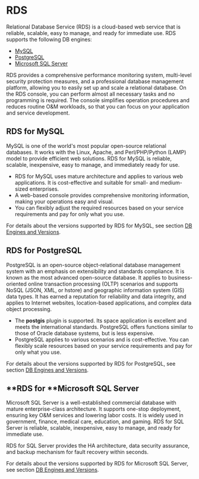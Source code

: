 # **RDS**<a name="en-us_topic_dashboard"></a>

Relational Database Service \(RDS\)  is a cloud-based web service that is reliable, scalable, easy to manage, and ready for immediate use.  RDS  supports the following DB engines:

-   [MySQL](#section11724703152449)
-   [PostgreSQL](#section6000215215257)
-   [Microsoft SQL Server](#section66932261152517)

RDS provides a comprehensive performance monitoring system, multi-level security protection measures, and a professional database management platform, allowing you to easily set up and scale a relational database. On the RDS console, you can perform almost all necessary tasks and no programming is required. The console simplifies operation procedures and reduces routine O&M workloads, so that you can focus on your application and service development.

## **RDS for MySQL**<a name="section11724703152449"></a>

MySQL  is one of the world's most popular open-source relational databases. It works with the Linux, Apache, and Perl/PHP/Python \(LAMP\) model to provide efficient web solutions. RDS for MySQL is reliable, scalable, inexpensive, easy to manage, and immediately ready for use.

-   RDS for MySQL uses mature architecture and applies to various web applications. It is cost-effective and suitable for small- and medium-sized enterprises. 
-   A web-based console provides comprehensive monitoring information, making your operations easy and visual.
-   You can flexibly adjust the required resources based on your service requirements and pay for only what you use.

For details about the versions supported by  RDS for MySQL, see section  [DB Engines and Versions](db-engines-and-versions.md).

## **RDS for PostgreSQL**<a name="section6000215215257"></a>

PostgreSQL  is an open-source object-relational database management system with an emphasis on extensibility and standards compliance. It is known as the most advanced open-source database. It applies to business-oriented online transaction processing \(OLTP\) scenarios and supports NoSQL \(JSON, XML, or hstore\) and geographic information system \(GIS\) data types. It has earned a reputation for reliability and data integrity, and applies to Internet websites, location-based applications, and complex data object processing.

-   The  **postgis**  plugin is supported. Its space application is excellent and meets the international standards. PostgreSQL offers functions similar to those of  Oracle  database systems, but is less expensive.
-   PostgreSQL applies to various scenarios and is cost-effective. You can flexibly scale resources based on your service requirements and pay for only what you use.

For details about the versions supported by  RDS for PostgreSQL, see section  [DB Engines and Versions](db-engines-and-versions.md).

## **RDS for  **Microsoft **SQL Server**<a name="section66932261152517"></a>

Microsoft SQL Server  is a well-established commercial database with mature enterprise-class architecture. It supports one-stop deployment, ensuring key O&M services and lowering labor costs. It is widely used in government, finance, medical care, education, and gaming.  RDS for SQL Server  is reliable, scalable, inexpensive, easy to manage, and ready for immediate use.

RDS for SQL Server provides the HA architecture, data security assurance, and backup mechanism for fault recovery within seconds.

For details about the versions supported by RDS for Microsoft SQL Server, see section  [DB Engines and Versions](db-engines-and-versions.md).

